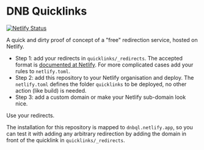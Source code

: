 # DNB Quicklinks

[![Netlify Status](https://api.netlify.com/api/v1/badges/8c297580-5145-4545-bc92-686ca6f78efb/deploy-status)](https://app.netlify.com/sites/dnbql/deploys)

A quick and dirty proof of concept of a "free" redirection service, hosted on Netlify.

- Step 1: add your redirects in `quicklinks/_redirects`. The accepted format is [documented at Netlify](https://docs.netlify.com/routing/redirects/#syntax-for-the-redirects-file). For more complicated cases add your rules to `netlify.toml`.
- Step 2: add this repository to your Netlify organisation and deploy. The `netlify.toml` defines the folder `quicklinks` to be deployed, no other action (like build) is needed.
- Step 3: add a custom domain or make your Netlify sub-domain look nice.

Use your redirects.

The installation for this repository is mapped to `dnbql.netlify.app`, so you can test it with adding any arbitrary redirection by adding the domain in front of the quicklink in `quicklinks/_redirects`.
